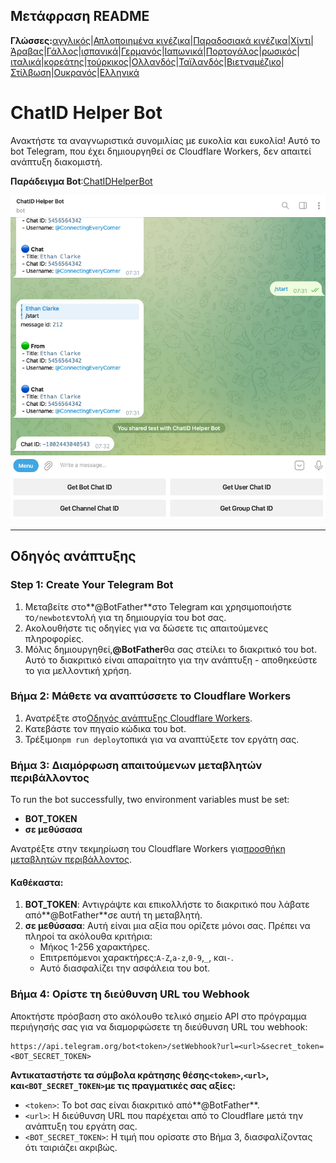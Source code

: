 ## Μετάφραση README

**Γλώσσες:**[αγγλικός](README.md)\|[Απλοποιημένα κινέζικα](README.zh-CN.md)\|[Παραδοσιακά κινέζικα](README.zh-TW.md)\|[Χίντι](README.hi.md)\|[Άραβας](README.ar.md)\|[Γάλλος](README.fr.md)\|[ισπανικά](README.es.md)\|[Γερμανός](README.de.md)\|[Ιαπωνικά](README.ja.md)\|[Πορτογάλος](README.pt.md)\|[ρωσικός](README.ru.md)\|[ιταλικά](README.it.md)\|[κορεάτης](README.ko.md)\|[τούρκικος](README.tr.md)\|[Ολλανδός](README.nl.md)\|[Ταϊλανδός](README.th.md)\|[Βιετναμέζικο](README.vi.md)\|[Στίλβωση](README.pl.md)\|[Ουκρανός](README.uk.md)\|[Ελληνικά](README.el.md)

# ChatID Helper Bot

Ανακτήστε τα αναγνωριστικά συνομιλίας με ευκολία και ευκολία! Αυτό το bot Telegram, που έχει δημιουργηθεί σε Cloudflare Workers, δεν απαιτεί ανάπτυξη διακομιστή.

**Παράδειγμα Bot**:[ChatIDHelperBot](https://t.me/ChatIDHelperBot)

![screenshot](https://raw.githubusercontent.com/CECEthanClarke/get-chatid-bot-cf-worker/refs/heads/main/other/screenshot.jpg)

* * *

## Οδηγός ανάπτυξης

### Step 1: Create Your Telegram Bot

1.  Μεταβείτε στο**@BotFather**στο Telegram και χρησιμοποιήστε το`/newbot`εντολή για τη δημιουργία του bot σας.
2.  Ακολουθήστε τις οδηγίες για να δώσετε τις απαιτούμενες πληροφορίες.
3.  Μόλις δημιουργηθεί,**@BotFather**θα σας στείλει το διακριτικό του bot. Αυτό το διακριτικό είναι απαραίτητο για την ανάπτυξη - αποθηκεύστε το για μελλοντική χρήση.

### Βήμα 2: Μάθετε να αναπτύσσετε το Cloudflare Workers

1.  Ανατρέξτε στο[Οδηγός ανάπτυξης Cloudflare Workers](https://developers.cloudflare.com/workers/get-started/guide/).
2.  Κατεβάστε τον πηγαίο κώδικα του bot.
3.  Τρέξιμο`npm run deploy`τοπικά για να αναπτύξετε τον εργάτη σας.

### Βήμα 3: Διαμόρφωση απαιτούμενων μεταβλητών περιβάλλοντος

To run the bot successfully, two environment variables must be set:  

-   **BOT_TOKEN**
-   **σε μεθύσασα**

Ανατρέξτε στην τεκμηρίωση του Cloudflare Workers για[προσθήκη μεταβλητών περιβάλλοντος](https://developers.cloudflare.com/workers/configuration/environment-variables/#add-environment-variables-via-the-dashboard).

#### Καθέκαστα:

1.  **BOT_TOKEN**: Αντιγράψτε και επικολλήστε το διακριτικό που λάβατε από**@BotFather**σε αυτή τη μεταβλητή.
2.  **σε μεθύσασα**: Αυτή είναι μια αξία που ορίζετε μόνοι σας. Πρέπει να πληροί τα ακόλουθα κριτήρια:
    -   Μήκος 1-256 χαρακτήρες.
    -   Επιτρεπόμενοι χαρακτήρες:`A-Z`,`a-z`,`0-9`,`_`, και`-`.
    -   Αυτό διασφαλίζει την ασφάλεια του bot.

### Βήμα 4: Ορίστε τη διεύθυνση URL του Webhook

Αποκτήστε πρόσβαση στο ακόλουθο τελικό σημείο API στο πρόγραμμα περιήγησής σας για να διαμορφώσετε τη διεύθυνση URL του webhook:

    https://api.telegram.org/bot<token>/setWebhook?url=<url>&secret_token=<BOT_SECRET_TOKEN>

**Αντικαταστήστε τα σύμβολα κράτησης θέσης`<token>`,`<url>`, και`<BOT_SECRET_TOKEN>`με τις πραγματικές σας αξίες:**

-   `<token>`: Το bot σας είναι διακριτικό από**@BotFather**.
-   `<url>`: Η διεύθυνση URL που παρέχεται από το Cloudflare μετά την ανάπτυξη του εργάτη σας.
-   `<BOT_SECRET_TOKEN>`: Η τιμή που ορίσατε στο Βήμα 3, διασφαλίζοντας ότι ταιριάζει ακριβώς.
